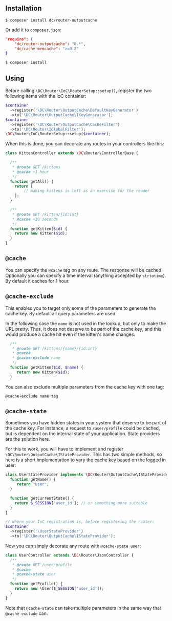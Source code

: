 ## Installation

```
$ composer install dc/router-outputcache
```

Or add it to `composer.json`:

```json
"require": {
	"dc/router-outputcache": "0.*",
	"dc/cache-memcache": ">=0.2"
}
```

```
$ composer install
```

## Using

Before calling `\DC\Router\IoC\RouterSetup::setup()`, register the two following items with the IoC container:

```php
$container
  ->register('\DC\Router\OutputCache\DefaultKeyGenerator')
  ->to('\DC\Router\OutputCache\IKeyGenerator');
$container
  ->register('\DC\Router\OutputCache\CacheFilter')
  ->to('\DC\Router\IGlobalFilter');
\DC\Router\IoC\RouterSetup::setup($container);
```

When this is done, you can decorate any routes in your controllers like this:

```php
class KittenController extends \DC\Router\ControllerBase {

  /**
   * @route GET /kittens
   * @cache +1 hour
   */  
  function getAll() {
    return [
		// making kittens is left as an exercise for the reader
	];
  }

  /**
   * @route GET /kitten/{id:int}
   * @cache +30 seconds
   */  
  function getKitten($id) {
    return new Kitten($id);
  }
}
```

## `@cache`

You can specify the `@cache` tag on any route. The response will be cached Optionally you can specify a time interval (anything accepted by `strtotime`). By default it caches for 1 hour.

## `@cache-exclude`

This enables you to target only some of the parameters to generate the cache key. By default all query parameters are used.

In the following case the `name` is not used in the lookup, but only to make the URL pretty. Thus, it does not deserve to be part of the cache key, and this would produce a cache hit even if the kitten's name changes.

```php
  /**
   * @route GET /kittens/{name}/{id:int}
   * @cache
   * @cache-exclude name
   */
  function getKitten($id, $name) {
     return new Kitten($id);
  }
```

You can also exclude multiple parameters from the cache key with one tag:

```
@cache-exclude name tag
```

## `@cache-state`

Sometimes you have hidden states in your system that deserve to be part of the cache key. For instance, a request to `/user/profile` could be cached, but is dependent on the internal state of your application. State providers are the solution here.

For this to work, you will have to implement and register `\DC\Router\OutputCache\IStateProvider`. This has two simple methods, so here is a short implementation to vary the cache key based on the logged in user:

```php
class UserStateProvider implements \DC\Router\OutputCache\IStateProvider {
  function getName() {
     return "user";
  }

  function getCurrentState() {
    return $_SESSION['user_id']; // or something more suitable
  }
}

// where your IoC registration is, before registering the router:
$container
  ->register('\UserStateProvider')
  ->to('\DC\Router\OutputCache\IStateProvider');
```

Now you can simply decorate any route with `@cache-state user`:

```php
class UserController extends \DC\Router\JsonController {
  /**
   * @route GET /user/profile
   * @cache
   * @cache-state user
   */
  function getProfile() {
    return new \User($_SESSION['user_id']);
  }
}
```

Note that `@cache-state` can take multiple parameters in the same way that `@cache-exclude` can.